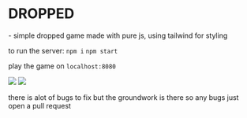 <h1>DROPPED</h1>
 - simple dropped game made with pure js, using tailwind for styling

to run the server:
`npm i`
`npm start`

play the game on `localhost:8080`

<img src="https://imgur.com/Qf4NuAB.png">
<img src="https://imgur.com/zqI3Dxm.png">

there is alot of bugs to fix but the groundwork is there so any bugs just open a pull request
